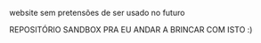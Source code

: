 website sem pretensões de ser usado no futuro

REPOSITÓRIO SANDBOX PRA EU ANDAR A BRINCAR COM ISTO :)
